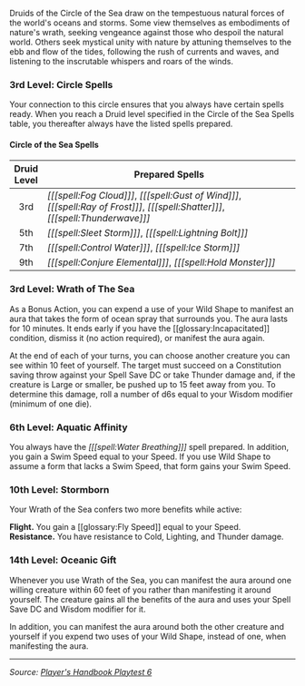 Druids of the Circle of the Sea draw on the tempestuous natural forces of the world's oceans and storms. Some view themselves as embodiments of nature's wrath, seeking vengeance against those who despoil the natural world. Others seek mystical unity with nature by attuning themselves to the ebb and flow of the tides, following the rush of currents and waves, and listening to the inscrutable whispers and roars of the winds.

### 3rd Level: Circle Spells

Your connection to this circle ensures that you always have certain spells ready. When you reach a Druid level specified in the Circle of the Sea Spells table, you thereafter always have the listed spells prepared.

#### Circle of the Sea Spells

| Druid<br>Level | Prepared Spells                                                                                                                   |
|:--------------:|-----------------------------------------------------------------------------------------------------------------------------------|
|      3rd       | _[[[spell:Fog Cloud]]]_, _[[[spell:Gust of Wind]]]_, _[[[spell:Ray of Frost]]]_, _[[[spell:Shatter]]]_, _[[[spell:Thunderwave]]]_ |
|      5th       | _[[[spell:Sleet Storm]]]_, _[[[spell:Lightning Bolt]]]_                                                                           |
|      7th       | _[[[spell:Control Water]]]_, _[[[spell:Ice Storm]]]_                                                                              |
|      9th       | _[[[spell:Conjure Elemental]]]_, _[[[spell:Hold Monster]]]_                                                                       |

### 3rd Level: Wrath of The Sea

As a Bonus Action, you can expend a use of your Wild Shape to manifest an aura that takes the form of ocean spray that surrounds you. The aura lasts for 10 minutes. It ends early if you have the [[glossary:Incapacitated]] condition, dismiss it (no action required), or manifest the aura again.

At the end of each of your turns, you can choose another creature you can see within 10 feet of yourself. The target must succeed on a Constitution saving throw against your Spell Save DC or take Thunder damage and, if the creature is Large or smaller, be pushed up to 15 feet away from you. To determine this damage, roll a number of d6s equal to your Wisdom modifier (minimum of one die).

### 6th Level: Aquatic Affinity

You always have the _[[[spell:Water Breathing]]]_ spell prepared. In addition, you gain a Swim Speed equal to your Speed. If you use Wild Shape to assume a form that lacks a Swim Speed, that form gains your Swim Speed.

### 10th Level: Stormborn

Your Wrath of the Sea confers two more benefits while active:

**Flight.** You gain a [[glossary:Fly Speed]] equal to your Speed.  
**Resistance.** You have resistance to Cold, Lighting, and Thunder damage.

### 14th Level: Oceanic Gift

Whenever you use Wrath of the Sea, you can manifest the aura around one willing creature within 60 feet of you rather than manifesting it around yourself. The creature gains all the benefits of the aura and uses your Spell Save DC and Wisdom modifier for it.

In addition, you can manifest the aura around both the other creature and yourself if you expend two uses of your Wild Shape, instead of one, when manifesting the aura.

----

_Source: [Player's Handbook Playtest 6](https://www.dndbeyond.com/sources/ua/ph-playtest-6)_
